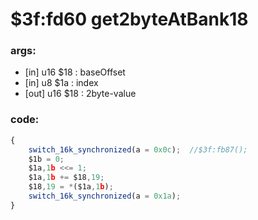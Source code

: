 ﻿
# $3f:fd60 get2byteAtBank18


### args:
+	[in] u16 $18 : baseOffset
+	[in] u8 $1a : index
+	[out] u16 $18 : 2byte-value

### code:
```js
{
	switch_16k_synchronized(a = 0x0c);	//$3f:fb87();
	$1b = 0;
	$1a,1b <<= 1;
	$1a,1b += $18,19;
	$18,19 = *($1a,1b);
	switch_16k_synchronized(a = 0x1a);
}
```




